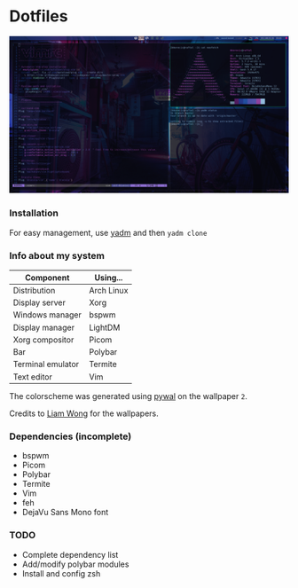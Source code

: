 # Dotfiles

![Screenshot](screen.png?raw=true "Screenshot")

### Installation
For easy management, use [yadm](https://github.com/TheLocehiliosan/yadm) and then `yadm clone`

### Info about my system

|   Component       | Using...   |
|-------------------|------------|
| Distribution      | Arch Linux |
| Display server    | Xorg       |
| Windows manager   | bspwm      |
| Display manager   | LightDM    |
| Xorg compositor   | Picom      |
| Bar               | Polybar    |
| Terminal emulator | Termite    |
| Text editor       | Vim        |

The colorscheme was generated using [pywal](https://github.com/dylanaraps/pywal/) on the wallpaper `2`.

Credits to [Liam Wong](https://www.liamwong.com/) for the wallpapers.

### Dependencies (incomplete)
* bspwm
* Picom
* Polybar
* Termite
* Vim
* feh
* DejaVu Sans Mono font

### TODO

* Complete dependency list
* Add/modify polybar modules
* Install and config zsh

